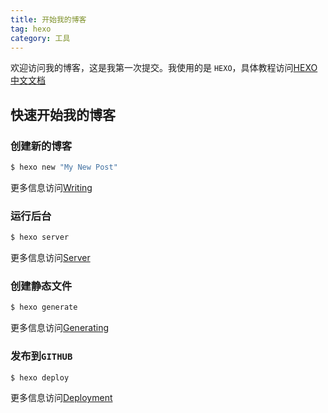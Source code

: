 ```yaml
---
title: 开始我的博客
tag: hexo
category: 工具
---
```


欢迎访问我的博客，这是我第一次提交。我使用的是 <code>HEXO</code>，具体教程访问[HEXO中文文档](https://hexo.io/zh-cn/docs/index.html)

## 快速开始我的博客

### 创建新的博客

``` bash
$ hexo new "My New Post"
```

更多信息访问[Writing](https://hexo.io/docs/writing.html)

### 运行后台

``` bash
$ hexo server
```

更多信息访问[Server](https://hexo.io/docs/server.html)

### 创建静态文件

``` bash
$ hexo generate
```

更多信息访问[Generating](https://hexo.io/docs/generating.html)

### 发布到<code>GITHUB</code>

``` bash
$ hexo deploy
```

更多信息访问[Deployment](https://hexo.io/docs/deployment.html)
